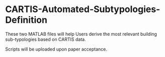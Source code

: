 # CARTIS-Automated-Subtypologies-Definition
These two MATLAB files will help Users derive the most relevant building sub-typologies based on CARTIS data.

Scripts will be uploaded upon paper acceptance.
